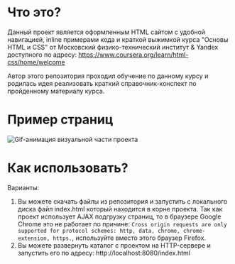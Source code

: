 # Что это?
Данный проект является оформленным HTML сайтом с удобной навигацией, inline примерами кода и краткой выжимкой курса "Основы HTML и CSS" от Московский физико-технический институт & Yandex доступного по адресу: https://www.coursera.org/learn/html-css/home/welcome

Автор этого репозитория проходил обучение по данному курсу и родилась идея реализовать краткий справочник-конспект по пройденному материалу курса.

# Пример страниц
![Gif-анимация визуальной части проекта](https://github.com/microcoder/course_basics_html_css/blob/master/res/site_animation.gif)

# Как использовать?
Варианты:
1. Вы можете скачать файлы из репозитория и запустить с локального диска файл index.html который находится в корне проекта. Так как проект использует AJAX подгрузку страниц, то в браузере Google Chrome это не работает по причине: `Cross origin requests are only supported for protocol schemes: http, data, chrome, chrome-extension, https.`, используйте вместо этого браузер Firefox.
2. Вы можете развернуть каталог с проектом на HTTP-сервере и запустить его по адресу: http://localhost:8080/index.html
